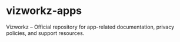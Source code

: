 # vizworkz-apps
Vizworkz – Official repository for app-related documentation, privacy policies, and support resources.
